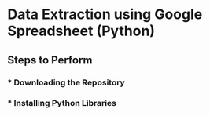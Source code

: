 # Data Extraction using Google Spreadsheet (Python)

## Steps to Perform
### * Downloading the Repository 
### * Installing Python Libraries
